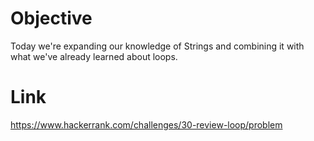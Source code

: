 # Objective
Today we're expanding our knowledge of Strings and combining it with what we've already learned about loops.

# Link
https://www.hackerrank.com/challenges/30-review-loop/problem